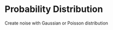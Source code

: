 Probability Distribution
=======================

Create noise with Gaussian or Poisson distribution
